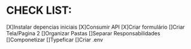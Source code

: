 
# CHECK LIST:

[X]Instalar depencias iniciais
[X]Consumir API
[X]Criar formulário
[]Criar Tela/Pagina 2
[]Organizar Pastas
[]Separar Responsabilidades
[]Componetizar
[]Typeficar
[]Criar .env

